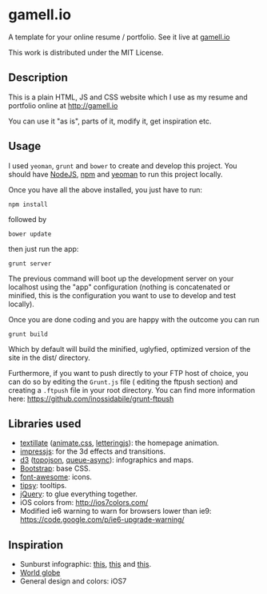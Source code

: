 gamell.io
=========

A template for your online resume / portfolio. See it live at <a href="http://gamell.io">gamell.io</a>

This work is distributed under the MIT License.

Description
-----------

This is a plain HTML, JS and CSS website which I use as my resume and portfolio online at http://gamell.io

You can use it "as is", parts of it, modify it, get inspiration etc.

Usage
-----

I used `yeoman`, `grunt` and `bower` to create and develop this project. You should have <a href="http://nodejs.org/">NodeJS</a>, <a href="https://npmjs.org/">npm</a> and <a href="http://yeoman.io/">yeoman</a> to run this project locally.

Once you have all the above installed, you just have to run:

    npm install

followed by

	bower update

then just run the app:

    grunt server


The previous command will boot up the development server on your localhost using the "app" configuration (nothing is concatenated or minified, this is the configuration you want to use to develop and test locally).

Once you are done coding and you are happy with the outcome you can run

    grunt build

Which by default will build the minified, uglyfied, optimized version of the site in the dist/ directory.

Furthermore, if you want to push directly to your FTP host of choice, you can do so by editing the `Grunt.js` file ( editing the ftpush section) and creating a `.ftpush` file in your root directory. You can find more information here: https://github.com/inossidabile/grunt-ftpush

Libraries used
--------------

- <a href="http://jschr.github.io/textillate/">textillate</a> (<a href="https://daneden.me/animate/">animate.css</a>, <a href="http://letteringjs.com/">letteringjs</a>): the homepage animation.
- <a href="http://bartaz.github.io/impress.js">impressjs</a>: for the 3d effects and transitions.
- <a href="http://d3js.org/">d3</a> (<a href="https://github.com/mbostock/topojson">topojson</a>, <a href="https://npmjs.org/package/queue-async">queue-async</a>): infographics and maps.
- <a href="http://getbootstrap.com/">Bootstrap</a>: base CSS.
- <a href="http://fontawesome.io/">font-awesome</a>: icons.
- <a href="https://github.com/jaz303/tipsy">tipsy</a>: tooltips.
- <a href="http://jquery.com/">jQuery</a>: to glue everything together.
- iOS colors from: http://ios7colors.com/
- Modified ie6 warning to warn for browsers lower than ie9: https://code.google.com/p/ie6-upgrade-warning/

Inspiration
-----------

- Sunburst infographic: <a href="http://bl.ocks.org/mbostock/4063423">this</a>, <a href="http://bl.ocks.org/kerryrodden/7090426">this</a> and <a href="http://www.jasondavies.com/coffee-wheel/">this</a>.
- <a href="http://bl.ocks.org/dwtkns/4973620">World globe</a>
- General design and colors: iOS7

